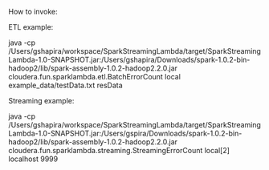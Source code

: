 How to invoke:

ETL example:

java -cp /Users/gshapira/workspace/SparkStreamingLambda/target/SparkStreamingLambda-1.0-SNAPSHOT.jar:/Users/gshapira/Downloads/spark-1.0.2-bin-hadoop2/lib/spark-assembly-1.0.2-hadoop2.2.0.jar cloudera.fun.sparklambda.etl.BatchErrorCount local example_data/testData.txt resData

Streaming example:

java -cp /Users/gshapira/workspace/SparkStreamingLambda/target/SparkStreamingLambda-1.0-SNAPSHOT.jar:/Users/gspira/Downloads/spark-1.0.2-bin-hadoop2/lib/spark-assembly-1.0.2-hadoop2.2.0.jar cloudera.fun.sparklambda.streaming.StreamingErrorCount local[2] localhost 9999

